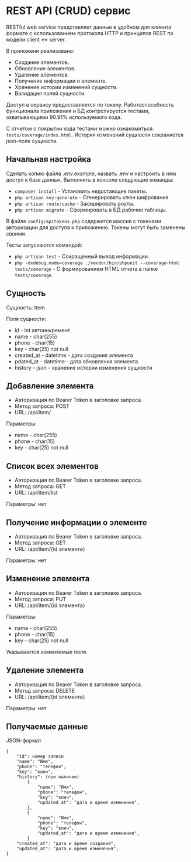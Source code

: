 
# REST API (CRUD) сервис

RESTful web service представляет данные в удобном для клиента формате с использованием протокола HTTP и принципов REST по модели client <-> server.
<p>В приложени реализовано:

- Создание элементов.
- Обновление элементов.
- Удаление элементов.
- Получение информации о элементе.
- Хранение истории изменений сущности.
- Валидация полей сущности.

<p>Доступ в сервису предоставляется по токену.
Работоспособность функционала приложения и БД контролируется тестами, охватывающими 90.91% используемого кода.

С отчетом о покрытии кода тестами можно ознакомиться: `tests/coverage/index.html`.
История изменений сущности сохраняется json-поле сущности.


## Начальная настройка

Сделать копию файла .env.example, назвать .env и настроить в нем доступ к базе данных.
Выполнить в консоле следующие команды:

- `composer install`          - Установить недостающие пакеты.
- `php artisan key:generate`  - Сгенерировать ключ шифрования.
- `php artisan route:cache`   - Закэшировать роуты.
- `php artisan migrate`       - Сформировать в БД рабочие таблицы.

В файле `config/apitokens.php` содержится массив с токенами авторизации для доступа к приложению.
Токены могут быть заменены своими.

Тесты запускаются командой:

- `php artisan test` - Сокращенный вывод информации.
- `php -dxdebug.mode=coverage ./vendor/bin/phpunit --coverage-html tests/coverage` - С формированием HTML отчета в папке `tests/coverage`. 

## Сущность

<p>Сущность: Item
<p>Поля сущности:

- id - int автоинкремент
- name - char(255)
- phone - char(15)
- key - char(25) not null
- created_at - datetime - дата создания элемента
- pdated_at - datetime - дата обновления элемента
- history - json - хранение истории изменения сущности

## Добавление элемента

- Авторизация по Bearer Token в заголовке запроса.
- Метод запроса: POST
- URL: /api/item/

<p>Параметры:

- name - char(255)
- phone - char(15)
- key - char(25) not null

## Список всех элементов

- Авторизация по Bearer Token в заголовке запроса.
- Метод запроса: GET
- URL: /api/item/list

<p>Параметры: нет

## Получение информации о элементе

- Авторизация по Bearer Token в заголовке запроса.
- Метод запроса: GET
- URL: /api/item/{id элемента}

<p>Параметры: нет

## Изменение элемента

- Авторизация по Bearer Token в заголовке запроса.
- Метод запроса: PUT
- URL: /api/item/{id элемента}

<p>Параметры:

- name - char(255)
- phone - char(15)
- key - char(25) not null

Указываются изменяемые поля.

## Удаление элемента

- Авторизация по Bearer Token в заголовке запроса.
- Метод запроса: DELETE
- URL: /api/item/{id элемента}

<p>Параметры: нет

## Получаемые данные

<p>JSON-формат

```
{
    "id": номер записи
    "name": "Имя",
    "phone": "телефон",
    "key": "ключ",
    "history": (при наличии)
        {
            "name": "Имя",
            "phone": "телефон",
            "key": "ключ",
            "updated_at": "дата и время изменения",
        },
        {
            "name": "Имя",
            "phone": "телефон",
            "key": "ключ",
            "updated_at": "дата и время изменения",
        }
    "created_at": "дата и время создания",
    "updated_at": "дата и время изменения",
}
```
